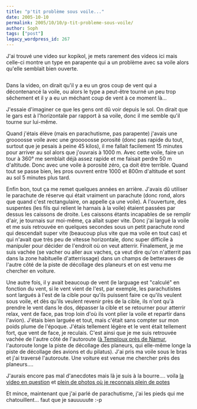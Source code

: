 ```yaml
---
title: "p'tit problème sous voile..."
date: 2005-10-10
permalink: 2005/10/10/p-tit-probleme-sous-voile/
author: Soph
tags: ["post"]
legacy_wordpress_id: 267
---
```


J'ai trouvé une video sur kopikol, je mets rarement des videos ici mais celle-ci montre un type en parapente qui a un problème avec sa voile alors qu'elle semblait bien ouverte.

[<img src="https://64k.be/wp-content/uploads/2006/general/Hi-Parachute-(Medium).jpg" alt="" />](http://stockfred.free.fr/files/parachute.wmv)

<!-- excerpt -->

Dans la video, on dirait qu'il y a eu un gros coup de vent qui a décontenancé la voile, ou alors le type a peut-être tourné un peu trop sêchement et il y a eu un méchant coup de vent à ce moment là...

J'essaie d'imaginer ce que les gens ont dû voir depuis le sol. On dirait que le gars est à l'horizontale par rapport à sa voile, donc il me semble qu'il tourne sur lui-même.

Quand j'étais élève (mais en parachutisme, pas parapente) j'avais une groooosse voile avec une grooooosse porosité (donc pas rapide du tout, surtout que je pesais à peine 45 kilos), il me fallait facilement 15 minutes pour arriver au sol alors que j'ouvrais à 1000 m. Avec cette voile, faire un tour à 360° me semblait déjà assez rapide et me faisait perdre 50 m d'altitude. Donc avec une voile à porosité zéro, ça doit être terrible. Quand tout se passe bien, les pros ouvrent entre 1000 et 800m d'altitude et sont au sol 5 minutes plus tard.

Enfin bon, tout ça me remet quelques années en arrière. J'avais dû utiliser le parachute de réserve qui était vraiment un parachute (donc rond, alors que quand c'est rectangulaire, on appelle ça une voile). A l'ouverture, des suspentes (les fils qui relient le harnais à la voile) étaient passées par dessus les caissons de droite. Les caissons étants incapables de se remplir d'air, je tournais sur moi-même, ça allait super vite. Donc j'ai largué la voile et me suis retrouvée en quelques secondes sous un petit parachute rond qui descendait super vite (beaucoup plus vite que ma voile en tout cas) et qui n'avait que très peu de vitesse horizontale, donc super difficile à manipuler pour décider de l'endroit où on veut atterrir. Finalement, je me suis vachée (se vacher ou aller aux vaches, ça veut dire qu'on n'atterrit pas dans la zone habituelle d'atterrissage) dans un champs de betteraves de l'autre côté de la piste de décollage des planeurs et on est venu me chercher en voiture.

Une autre fois, il y avait beaucoup de vent (le larguage est "calculé" en fonction du vent, si le vent vient de l'est, par exemple, les parachutistes sont largués à l'est de la cible pour qu'ils puissent faire ce qu'ils veulent sous voile, et dès qu'ils veulent revenir près de la cible, ils n'ont qu'à prendre le vent dans le dos, dépasser la cible et se retourner pour atterrir relax, vent de face, pas trop loin d'où ils vont plier la voile et repartir dans l'avion). J'étais bien larguée et tout, mais c'était sans compter sur mon poids plume de l'époque. J'étais tellement légère et le vent était tellement fort, que vent de face, je reculais. C'est ainsi que je me suis retrouvée vachée de l'autre côté de l'autoroute ([à Temploux près de Namur](http://www.aerodromedenamur.be/), l'autoroute longe la piste de décollage des planeurs, qui elle-même longe la piste de décollage des avions et du pilatus). J'ai pris ma voile sous le bras et j'ai traversé l'autoroute. Une voiture est venue me chercher près des planeurs....

J'aurais encore pas mal d'anecdotes mais là je suis à la bourre.... voila [la video en question](http://stockfred.free.fr/files/parachute.wmv) et [plein de photos où je reconnais plein de potes](http://www.parachutisme.be/photo_parachute/)

Et mince, maintenant que j'ai parlé de parachutisme, j'ai les pieds qui me chatouillent... faut que je sauuuuute :-p
